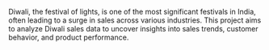 Diwali, the festival of lights, is one of the most significant festivals in India, often leading to a surge in sales across various industries. This project aims to analyze Diwali sales data to uncover insights into sales trends, customer behavior, and product performance.

